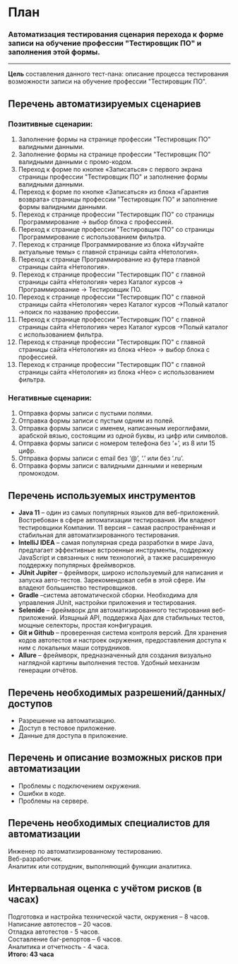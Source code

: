 # План # 
### Автоматизация тестирования сценария перехода к форме записи на обучение профессии "Тестировщик ПО" и заполнения этой формы. ###
***
**Цель** составления данного тест-пана: описание процесса тестирования возможности записи на обучение профессии "Тестировщик ПО".

## Перечень автоматизируемых сценариев ##

### Позитивные сценарии: ###
1.  Заполнение формы на странице профессии "Тестировщик ПО" валидными данными.
1.	Заполнение формы на странице профессии "Тестировщик ПО" валидными данными с промо-кодом.
1.	Переход к форме по кнопке «Записаться» с первого экрана страницы профессии "Тестировщик ПО" и заполнение формы валидными данными.
1.	Переход к форме по кнопке «Записаться» из блока «Гарантия возврата» страницы профессии "Тестировщик ПО" и заполнение формы валидными данными.
1.	Переход к странице профессии "Тестировщик ПО" со страницы Программирование -> выбор блока с профессией.
1.	Переход к странице профессии "Тестировщик ПО" со страницы Программирование с использованием фильтра.
1.	Переход к странице Программирование из блока «Изучайте актуальные темы» с главной страницы сайта «Нетология».
1.	Переход к странице Программирование из футера главной страницы сайта «Нетология».
1.	Переход к странице профессии "Тестировщик ПО" с главной страницы сайта «Нетология» через Каталог курсов -> Программирование -> Тестировщик ПО.
1.	Переход к странице профессии "Тестировщик ПО" с главной страницы сайта «Нетология» через Каталог курсов ->Полый каталог ->поиск по названию профессии.
1.  Переход к странице профессии "Тестировщик ПО" с главной страницы сайта «Нетология» через Каталог курсов ->Полый каталог с использованием фильтра.
1.	Переход к странице профессии "Тестировщик ПО" с главной страницы сайта «Нетология» из блока «Нео» -> выбор блока с профессией.
1.	Переход к странице профессии "Тестировщик ПО" с главной страницы сайта «Нетология» из блока «Нео» с использованием фильтра.

### Негативные сценарии: ###
1.	Отправка формы записи с пустыми полями.
1.	Отправка формы записи с пустым одним из полей.
1.	Отправка формы записи с именем, написанным иероглифами, арабской вязью, состоящим из одной буквы, из цифр или символов.
1.	Отправка формы записи с номером телефона без ‘+’, из 8 или 15 цифр.
1.	Отправка формы записи с email без ‘@’, ‘.’ или без ‘.ru’.
1.	Отправка формы записи с валидными данными и неверным промокодом.

## Перечень используемых инструментов ##
-	**Java 11** – один из самых популярных языков для веб-приложений. Востребован в сфере автоматизации тестирования. Им владеют тестировщики Компании. 11 версия – самая распространённая и стабильная для автоматизированного тестирования.
-	**IntelliJ IDEA** – самая популярная среда разработки в мире Java, предлагает эффективные встроенные инструменты, поддержку JavaScript и связанных с ним технологий, а также расширенную поддержку популярных фреймворков.
-	**JUnit Jupiter** – фреймворк, широко используемый для написания и запуска авто-тестов. Зарекомендовал себя в этой сфере. Им владеют большинство тестировщиков.
-	**Gradle** –система автоматической сборки. Необходима для управления JUnit, настройки приложения и тестирования.
-	**Selenide** – фреймворк для автоматизированного тестирования веб-приложений. Изящный API, поддержка Ajax для стабильных тестов, мощные селекторы, простая конфигурация.
-	**Git и Github** – проверенная система контроля версий. Для хранения кодов автотестов и настроек окружения, предоставления доступа к ним  с локальных маши сотрудников.
-	**Allure** – фреймворк, предназначенный для создания визуально наглядной картины выполнения тестов. Удобный механизм генерации отчётов.

## Перечень необходимых разрешений/данных/доступов ##
-	Разрешение на автоматизацию.
-	Доступ в тестовое приложение.
-	Данные для доступа в приложение.

## Перечень и описание возможных рисков при автоматизации ##
-	Проблемы с подключением окружения.
-	Ошибки в коде.
-	Проблемы на сервере.

## Перечень необходимых специалистов для автоматизации ##
Инженер по автоматизированному тестированию.  
Веб-разработчик.  
Аналитик или сотрудник, выполняющий функции аналитика.  

## Интервальная оценка с учётом рисков (в часах) ##
Подготовка и настройка технической части, окружения – 8 часов.   
Написание автотестов – 20 часов.   
Отладка автотестов - 5 часов.  
Составление баг-репортов – 6 часов.   
Аналитика и отчетность - 4 часа.  
**Итого: 43 часа**

